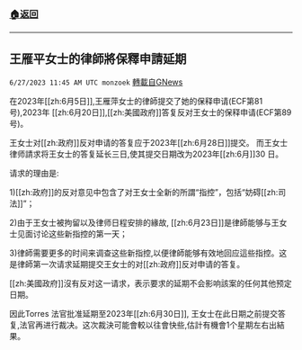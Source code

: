 ###  [:house:返回](README.md)
---


## 王雁平女士的律師將保釋申請延期
`6/27/2023 11:45 AM UTC monzoek` [轉載自GNews](https://gnews.org/articles/1416440)

在2023年[[zh:6月5日]],王雁萍女士的律師提交了她的保释申请(ECF第81号),2023年 [[zh:6月20日]],[[zh:美國政府]]答复反对王女士的保释申请(ECF第89号)。

王女士对[[zh:政府]]反对申请的答复应于2023年[[zh:6月28日]]提交。 而王女士律师請求将王女士的答复延长三日,使其提交日期改为2023年[[zh:6月]]30 日。

请求的理由是:

1)[[zh:政府]]的反对意见中包含了对王女士全新的所謂“指控”，包括“妨碍[[zh:司法]]”；

2)由于王女士被拘留以及律师日程安排的緣故, [[zh:6月23日]]是律師能够与王女士见面讨论这些新指控的第一天；

3)律師需要更多的时间来调查这些新指控,以便律師能够有效地回应這些指控。这是律師第一次请求延期提交王女士的对[[zh:政府]]反对申请的答复。

[[zh:美國政府]]沒有反对这一请求，表示要求的延期不会影响該案的任何其他预定日期。

因此Torres 法官批准延期至2023年[[zh:6月30日]], 王女士在此日期之前提交答复,法官再进行裁决。这次裁決可能會較以往會快些,估計有機會1个星期左右出結果。



